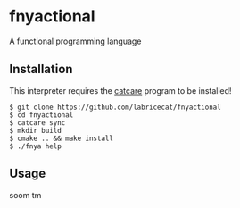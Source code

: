 # fnyactional
A functional programming language

## Installation
This interpreter requires the [catcare](https://github.com/labricecat/catcaretaker) program to be installed!
```
$ git clone https://github.com/labricecat/fnyactional
$ cd fnyactional
$ catcare sync
$ mkdir build
$ cmake .. && make install
$ ./fnya help
```

## Usage 
soom tm
